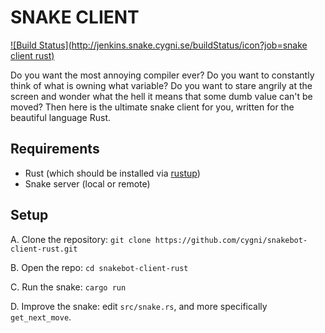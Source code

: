 # SNAKE CLIENT

[![Build Status](http://jenkins.snake.cygni.se/buildStatus/icon?job=snake client rust)](http://jenkins.snake.cygni.se/job/snake%20client%20rust/)

Do you want the most annoying compiler ever?
Do you want to constantly think of what is owning what variable?
Do you want to stare angrily at the screen and wonder what the hell it means that some dumb value can't be moved?
Then here is the ultimate snake client for you, written for the beautiful language Rust.

## Requirements

- Rust (which should be installed via [rustup](https://github.com/rust-lang-nursery/rustup.rs))
- Snake server (local or remote)

## Setup

A. Clone the repository: `git clone https://github.com/cygni/snakebot-client-rust.git`

B. Open the repo: `cd snakebot-client-rust`

C. Run the snake: `cargo run`

D. Improve the snake: edit `src/snake.rs`, and more specifically `get_next_move`.
